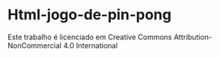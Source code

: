 # Html-jogo-de-pin-pong
Este trabalho é licenciado em Creative Commons Attribution-NonCommercial 4.0 International  
